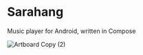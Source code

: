 # Sarahang
Music player for Android, written in Compose


![Artboard Copy (2)](https://github.com/vipulyaara/Sarahang/assets/6247940/4fd5583c-0810-4ae2-b3a6-ebed7dd3da6f)

